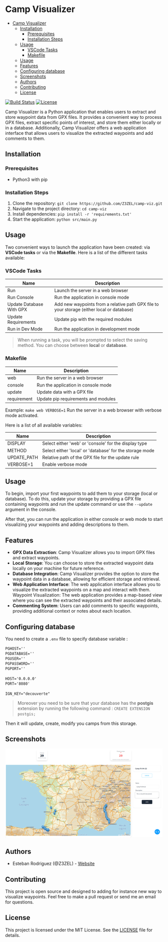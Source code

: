 # Camp Visualizer

- [Camp Visualizer](#camp-visualizer)
  - [Installation](#installation)
    - [Prerequisites](#prerequisites)
    - [Installation Steps](#installation-steps)
  - [Usage](#usage)
    - [VSCode Tasks](#vscode-tasks)
    - [Makefile](#makefile)
  - [Usage](#usage-1)
  - [Features](#features)
  - [Configuring database](#configuring-database)
  - [Screenshots](#screenshots)
  - [Authors](#authors)
  - [Contributing](#contributing)
  - [License](#license)

[![Build Status](https://app.travis-ci.com/Z3ZEL/camp-viz.svg?branch=master)](https://app.travis-ci.com/Z3ZEL/camp-viz)
[![License](https://img.shields.io/badge/license-MIT-blue.svg)](https://opensource.org/licenses/MIT)

Camp Visualizer is a Python application that enables users to extract and store waypoint data from GPX files. It provides a convenient way to process GPX files, extract specific points of interest, and store them either locally or in a database. Additionally, Camp Visualizer offers a web application interface that allows users to visualize the extracted waypoints and add comments to them.

## Installation

### Prerequisites

- Python3 with pip

### Installation Steps

1. Clone the repository: `git clone https://github.com/Z3ZEL/camp-viz.git`
2. Navigate to the project directory: `cd camp-viz`
3. Install dependencies: `pip install -r 'requirements.txt'`
4. Start the application: `python src/main.py`

## Usage
Two convenient ways to launch the application have been created: via **VSCode tasks** or via the **Makefile**. Here is a list of the different tasks available:

### VSCode Tasks

| Name                   | Description                                                 |
| ---------------------- | ----------------------------------------------------------- |
| Run                    | Launch the server in a web browser                          |
| Run Console            | Run the application in console mode                         |
| Update Database With GPX | Add new waypoints from a relative path GPX file to your storage (either local or database) |
| Update Requirements    | Update pip with the required modules                        |
| Run in Dev Mode        | Run the application in development mode                     |

> When running a task, you will be prompted to select the saving method. You can choose between **local** or **database**.

### Makefile

| Name         | Description                                      |
| ------------ | ------------------------------------------------ |
| web          | Run the server in a web browser                   |
| console      | Run the application in console mode               |
| update       | Update data with a GPX file                       |
| requirement  | Update pip requirements and modules               |

Example: `make web VERBOSE=1`
Run the server in a web browser with verbose mode activated.

Here is a list of all available variables:

| Name             | Description                                          |
| ---------------- | ---------------------------------------------------- |
| DISPLAY          | Select either 'web' or 'console' for the display type |
| METHOD           | Select either 'local' or 'database' for the storage mode |
| UPDATE_PATH      | Relative path of the GPX file for the update rule     |
| VERBOSE=1        | Enable verbose mode                                  |

## Usage

To begin, import your first waypoints to add them to your storage (local or database). To do this, update your storage by providing a GPX file containing waypoints and run the update command or use the `--update` argument in the console.

After that, you can run the application in either console or web mode to start visualizing your waypoints and adding descriptions to them.




## Features

- **GPX Data Extraction**: Camp Visualizer allows you to import GPX files and extract waypoints.
- **Local Storage**: You can choose to store the extracted waypoint data locally on your machine for future reference.
- **Database Integration**: Camp Visualizer provides the option to store the waypoint data in a database, allowing for efficient storage and retrieval.
- **Web Application Interface**: The web application interface allows you to visualize the extracted waypoints on a map and interact with them.
Waypoint Visualization: The web application provides a map-based view where you can see the extracted waypoints and their associated details.
- **Commenting System**: Users can add comments to specific waypoints, providing additional context or notes about each location.

## Configuring database
You need to create a `.env` file to specify database variable :
```env
PGHOST=''
PGDATABASE=''
PGUSER=''
PGPASSWORD=''
PGPORT=''

HOST='0.0.0.0'
PORT='8080'

IGN_KEY="decouverte"
```

> Moreover you need to be sure that your database has the **postgis** extension by running the following command : `CREATE EXTENSION postgis;`

Then it will update, create, modify you camps from this storage.

## Screenshots

![Figure_1](screen/figure_1.png)

## Authors

- Esteban Rodriguez (@Z3ZEL) - [Website](https://rodriguez-esteban.com)

## Contributing
This project is open source and designed to adding for instance new way to visualize waypoints. Feel free to make a pull request or send me an email for questions.

## License

This project is licensed under the MIT License. See the [LICENSE](LICENSE) file for details.


